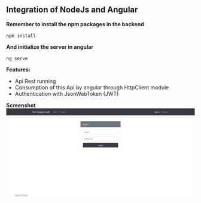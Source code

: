 ## Integration of NodeJs and Angular

**Remember to install the npm packages in the backend**
````
npm install
````
**And initialize the server in angular**
````
ng serve
````

**Features:** 
 - Api Rest running
 - Consumption of this Api by angular through HttpClient module
 - Authentication with JsonWebToken (JWT)

**Screenshot**
![screenshot](screen.png)
